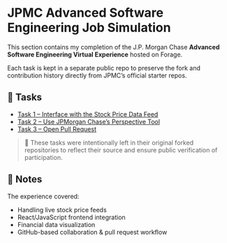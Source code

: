 # JPMC Advanced Software Engineering Job Simulation

This section contains my completion of the J.P. Morgan Chase **Advanced Software Engineering Virtual Experience** hosted on Forage.

Each task is kept in a separate public repo to preserve the fork and contribution history directly from JPMC’s official starter repos.

## 🔗 Tasks

- [Task 1 – Interface with the Stock Price Data Feed](https://github.com/dhu2022-dev/jpmc-swe-task1)
- [Task 2 – Use JPMorgan Chase’s Perspective Tool](https://github.com/dhu2022-dev/jpmc-swe-task2)
- [Task 3 – Open Pull Request](https://github.com/dhu2022-dev/jpmc-swe-task3)

> 📌 These tasks were intentionally left in their original forked repositories to reflect their source and ensure public verification of participation.

## 📝 Notes

The experience covered:
- Handling live stock price feeds
- React/JavaScript frontend integration
- Financial data visualization
- GitHub-based collaboration & pull request workflow

